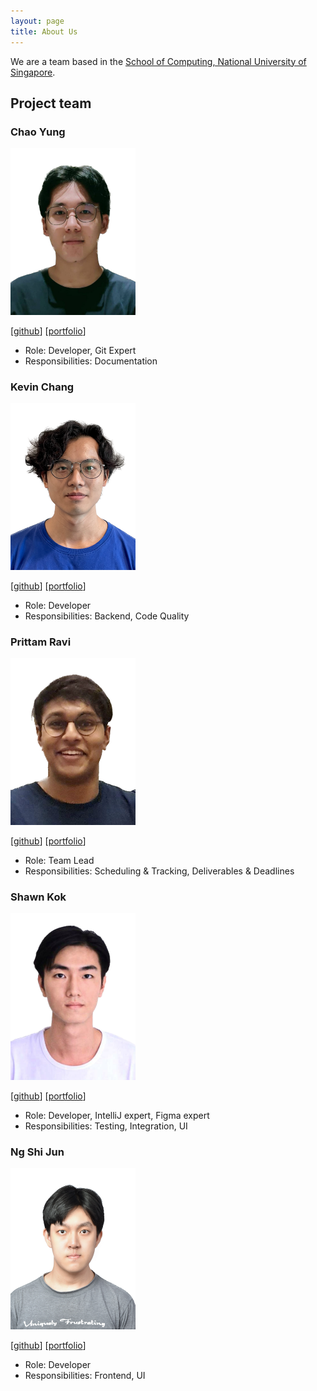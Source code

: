 ```yaml
---
layout: page
title: About Us
---
```


We are a team based in the [School of Computing, National University of Singapore](http://www.comp.nus.edu.sg).

## Project team

### Chao Yung

<kbd><img src="images/chao890.png" width="200px"></kbd>

[[github](https://github.com/chao890)]
[[portfolio](team/chao890.md)]

- Role: Developer, Git Expert
- Responsibilities: Documentation

### Kevin Chang

<kbd><img src="images/kevinchangjk.png" width="200px"></kbd>

[[github](http://github.com/kevinchangjk)]
[[portfolio](team/kevinchangjk.md)]

- Role: Developer
- Responsibilities: Backend, Code Quality

### Prittam Ravi

<kbd><img src="images/prit3010.png" width="200px"></kbd>

[[github](https://github.com/prit3010)]
[[portfolio](team/prit3010.md)]

- Role: Team Lead
- Responsibilities: Scheduling & Tracking, Deliverables & Deadlines

### Shawn Kok

<kbd><img src="images/kok-je.png" width="200px"></kbd>

[[github](https://github.com/Kok-je)]
[[portfolio](team/kok-je.md)]

- Role: Developer, IntelliJ expert, Figma expert
- Responsibilities: Testing, Integration, UI

### Ng Shi Jun

<kbd><img src="images/ngshijun.png" width="200px"></kbd>

[[github](http://github.com/ngshijun)]
[[portfolio](team/ngshijun.md)]

- Role: Developer
- Responsibilities: Frontend, UI
